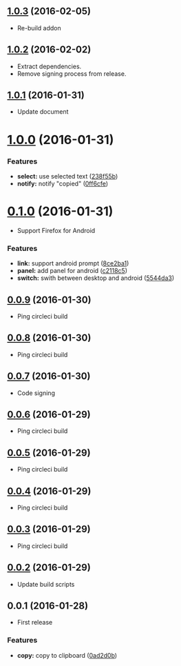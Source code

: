 <a name="1.0.3"></a>
## [1.0.3](https://github.com/dogwalk/firefox-build-link-plain/compare/v1.0.2...v1.0.3) (2016-02-05)

* Re-build addon


<a name="1.0.2"></a>
## [1.0.2](https://github.com/dogwalk/firefox-build-link-plain/compare/v1.0.1...v1.0.2) (2016-02-02)

* Extract dependencies.
* Remove signing process from release.


<a name="1.0.1"></a>
## [1.0.1](https://github.com/dogwalk/firefox-build-link-plain/compare/v1.0.0...v1.0.1) (2016-01-31)

* Update document


<a name="1.0.0"></a>
# [1.0.0](https://github.com/dogwalk/firefox-build-link-plain/compare/v0.1.0...v1.0.0) (2016-01-31)


### Features

* **select:** use selected text ([238f55b](https://github.com/dogwalk/firefox-build-link-plain/commit/238f55b))
* **notify:** notify "copied" ([0ff6cfe](https://github.com/dogwalk/firefox-build-link-plain/commit/0ff6cfe))


<a name="0.1.0"></a>
# [0.1.0](https://github.com/dogwalk/firefox-build-link-plain/compare/v0.0.9...v0.1.0) (2016-01-31)

* Support Firefox for Android


### Features

* **link:** support android prompt ([8ce2ba1](https://github.com/dogwalk/firefox-build-link-plain/commit/8ce2ba1))
* **panel:** add panel for android ([c2118c5](https://github.com/dogwalk/firefox-build-link-plain/commit/c2118c5))
* **switch:** swith between desktop and android ([5544da3](https://github.com/dogwalk/firefox-build-link-plain/commit/5544da3))



<a name="0.0.9"></a>
## [0.0.9](https://github.com/dogwalk/firefox-build-link-plain/compare/v0.0.8...v0.0.9) (2016-01-30)

* Ping circleci build


<a name="0.0.8"></a>
## [0.0.8](https://github.com/dogwalk/firefox-build-link-plain/compare/v0.0.7...v0.0.8) (2016-01-30)

* Ping circleci build


<a name="0.0.7"></a>
## [0.0.7](https://github.com/dogwalk/firefox-build-link-plain/compare/v0.0.6...v0.0.7) (2016-01-30)

* Code signing


<a name="0.0.6"></a>
## [0.0.6](https://github.com/dogwalk/firefox-build-link-plain/compare/v0.0.5...v0.0.6) (2016-01-29)

* Ping circleci build


<a name="0.0.5"></a>
## [0.0.5](https://github.com/dogwalk/firefox-build-link-plain/compare/v0.0.4...v0.0.5) (2016-01-29)

* Ping circleci build


<a name="0.0.4"></a>
## [0.0.4](https://github.com/dogwalk/firefox-build-link-plain/compare/v0.0.3...v0.0.4) (2016-01-29)

* Ping circleci build


<a name="0.0.3"></a>
## [0.0.3](https://github.com/dogwalk/firefox-build-link-plain/compare/v0.0.2...v0.0.3) (2016-01-29)

* Ping circleci build


<a name="0.0.2"></a>
## [0.0.2](https://github.com/dogwalk/firefox-build-link-plain/compare/v0.0.1...v0.0.2) (2016-01-29)

* Update build scripts


<a name="0.0.1"></a>
## 0.0.1 (2016-01-28)

* First release


### Features

* **copy:** copy to clipboard ([0ad2d0b](https://github.com/dogwalk/firefox-build-link-plain/commit/0ad2d0b))

